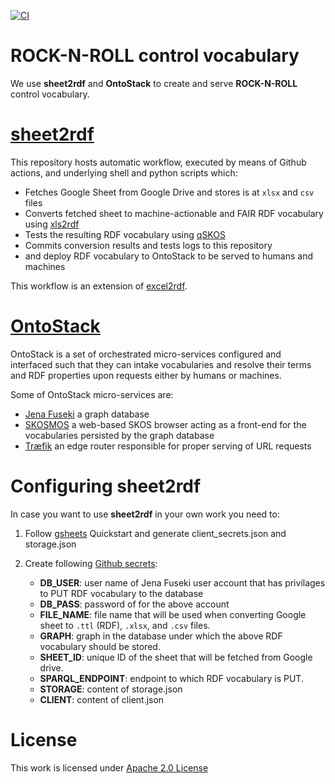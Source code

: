 [![CI](https://github.com/m4m-dk/rock-n-roll-vocab/workflows/Sheet2RDF/badge.svg)](https://github.com/m4m-dk/rock-n-roll-vocab/actions?query=workflow%3ASheet2RDF)

# ROCK-N-ROLL control vocabulary

We use **sheet2rdf** and **OntoStack** to create and serve **ROCK-N-ROLL** control vocabulary.

# [sheet2rdf](https://github.com/niva83/sheet2rdf)

This repository hosts automatic workflow, executed by means of Github actions, and underlying shell and python scripts which:

- Fetches Google Sheet from Google Drive and stores is at `xlsx` and `csv` files
- Converts fetched sheet to machine-actionable and FAIR RDF vocabulary using [xls2rdf](https://github.com/sparna-git/xls2rdf)
- Tests the resulting RDF vocabulary using [qSKOS](https://github.com/cmader/qSKOS/)
- Commits conversion results and tests logs to this repository
- and deploy RDF vocabulary to OntoStack to be served to humans and machines

This workflow is an extension of [excel2rdf](https://github.com/fair-data-collective/excel2rdf-template).

# [OntoStack](http://ontology.deic.dk/)

OntoStack is a set of orchestrated micro-services configured and interfaced such that they can intake vocabularies and resolve their terms and RDF properties upon requests either by humans or machines.

Some of OntoStack micro-services are:

- [Jena Fuseki](https://jena.apache.org/documentation/fuseki2/) a graph database
- [SKOSMOS](http://www.skosmos.org/) a web-based SKOS browser acting as a front-end for the vocabularies persisted by the graph database
- [Træfik](https://doc.traefik.io/traefik/) an edge router responsible for proper serving of URL requests

# Configuring sheet2rdf

In case you want to use **sheet2rdf** in your own work you need to:

1. Follow [gsheets](https://pypi.org/project/gsheets/) Quickstart and generate client_secrets.json and storage.json

2. Create following [Github secrets](https://docs.github.com/en/free-pro-team@latest/actions/reference/encrypted-secrets):
   - **DB_USER**: user name of Jena Fuseki user account that has privilages to PUT RDF vocabulary to the database
   - **DB_PASS**: password of for the above account
   - **FILE_NAME**: file name that will be used when converting Google sheet to `.ttl` (RDF), `.xlsx`, and `.csv` files.
   - **GRAPH**: graph in the database under which the above RDF vocabulary should be stored.
   - **SHEET_ID**: unique ID of the sheet that will be fetched from Google drive.
   - **SPARQL_ENDPOINT**: endpoint to which RDF vocabulary is PUT.
   - **STORAGE**: content of storage.json
   - **CLIENT**: content of client.json

# License

This work is licensed under [Apache 2.0 License](https://github.com/niva83/sheet2rdf/blob/main/License.md)
